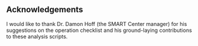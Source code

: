## Acknowledgements
I would like to thank Dr. Damon Hoff (the SMART Center manager) for his suggestions on the operation checklist and his ground-laying contributions to these analysis scripts.
